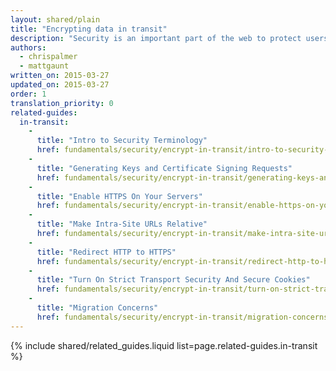 ```yaml
---
layout: shared/plain
title: "Encrypting data in transit"
description: "Security is an important part of the web to protect users and moving forward TLS support will be required to use new and exciting APIs in the future."
authors:
  - chrispalmer
  - mattgaunt
written_on: 2015-03-27
updated_on: 2015-03-27
order: 1
translation_priority: 0
related-guides:
  in-transit:
    -
      title: "Intro to Security Terminology"
      href: fundamentals/security/encrypt-in-transit/intro-to-security-terminology
    -
      title: "Generating Keys and Certificate Signing Requests"
      href: fundamentals/security/encrypt-in-transit/generating-keys-and-csr
    -
      title: "Enable HTTPS On Your Servers"
      href: fundamentals/security/encrypt-in-transit/enable-https-on-your-servers
    -
      title: "Make Intra-Site URLs Relative"
      href: fundamentals/security/encrypt-in-transit/make-intra-site-urls-relative
    -
      title: "Redirect HTTP to HTTPS"
      href: fundamentals/security/encrypt-in-transit/redirect-http-to-https
    -
      title: "Turn On Strict Transport Security And Secure Cookies"
      href: fundamentals/security/encrypt-in-transit/turn-on-strict-transport-security-and-secure-cookies
    -
      title: "Migration Concerns"
      href: fundamentals/security/encrypt-in-transit/migration-concerns
---
```


{% include shared/related_guides.liquid list=page.related-guides.in-transit %}
